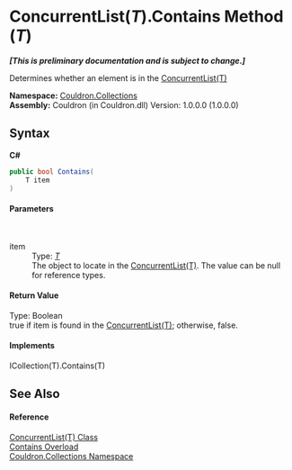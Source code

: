 # ConcurrentList(*T*).Contains Method (*T*)
 _**\[This is preliminary documentation and is subject to change.\]**_

Determines whether an element is in the <a href="T_Couldron_Collections_ConcurrentList_1">ConcurrentList(T)</a>

**Namespace:**&nbsp;<a href="N_Couldron_Collections">Couldron.Collections</a><br />**Assembly:**&nbsp;Couldron (in Couldron.dll) Version: 1.0.0.0 (1.0.0.0)

## Syntax

**C#**<br />
``` C#
public bool Contains(
	T item
)
```


#### Parameters
&nbsp;<dl><dt>item</dt><dd>Type: <a href="T_Couldron_Collections_ConcurrentList_1">*T*</a><br />The object to locate in the <a href="T_Couldron_Collections_ConcurrentList_1">ConcurrentList(T)</a>. The value can be null for reference types.</dd></dl>

#### Return Value
Type: Boolean<br />true if item is found in the <a href="T_Couldron_Collections_ConcurrentList_1">ConcurrentList(T)</a>; otherwise, false.

#### Implements
ICollection(T).Contains(T)<br />

## See Also


#### Reference
<a href="T_Couldron_Collections_ConcurrentList_1">ConcurrentList(T) Class</a><br /><a href="Overload_Couldron_Collections_ConcurrentList_1_Contains">Contains Overload</a><br /><a href="N_Couldron_Collections">Couldron.Collections Namespace</a><br />